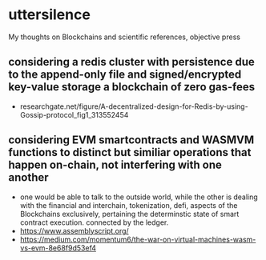# uttersilence
My thoughts on Blockchains and scientific references, objective press

## considering a redis cluster with persistence due to the append-only file and signed/encrypted key-value storage a blockchain of zero gas-fees
- researchgate.net/figure/A-decentralized-design-for-Redis-by-using-Gossip-protocol_fig1_313552454

## considering EVM smartcontracts and WASMVM functions to distinct but similiar operations that happen on-chain, not interfering with one another
- one would be able to talk to the outside world, while the other is dealing with the financial and interchain, tokenization, defi, aspects of the Blockchains exclusively, pertaining the determinstic state of smart contract execution. connected by the ledger. 
- https://www.assemblyscript.org/
- https://medium.com/momentum6/the-war-on-virtual-machines-wasm-vs-evm-8e68f9d53ef4
